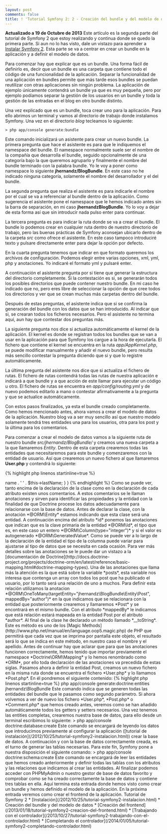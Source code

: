 ```yaml
---
layout: post
comments: false
title: ! 'Tutorial Symfony 2: 2 - Creación del bundle y del modelo de datos'
---
```


**Actualizado a 19 de Octubre de 2013**
Este artículo es la segunda parte del tutorial de Symfony 2 que estoy realizando y continua donde se quedo la primera parte. Si aun no lo has visto, dale un vistazo para aprender a [Instalar Symfony 2](/2012/10/25/tutorial-symfony2-instalacion.html). Esta parte se va a centrar en crear un bundle en la aplicación y a definir el modelo de datos.

Para comenzar hay que explicar que es un bundle. Una forma fácil de definirlo es, decir que un bundle es una carpeta que contiene todo el código de una funcionalidad de la aplicación. Separar la funcionalidad de una aplicación en bundles permite que más tarde esos bundles se puedan reutilizar con otras aplicaciones sin ningún problema. La aplicación de ejemplo únicamente contendrá un bundle ya que es muy pequeña, pero por ejemplo podíamos separar la gestión de los usuarios en un bundle y toda la gestión de las entradas en el blog en otro bundle distinto.

Una vez explicado que es un bundle, toca crear uno para la aplicación. Para ello abrimos un terminal y vamos al directorio de trabajo donde instalamos Symfony. Una vez en el directorio *blog* tecleamos lo siguiente:

    > php app/console generate:bundle

Este comando inicializará un asistente para crear un nuevo bundle. La primera pregunta que hace el asistente es para que le indiquemos el namespace del bundle. El namespace normalmente suele ser el nombre de la compañía que desarrolla el bundle, seguido opcionalmente de una categoría bajo la que queremos agruparlo y finalmente el nombre del bundle terminado con la palabra bundle. Yo le voy a poner como namespace lo siguiente **jhernandz/BlogBundle**. En este caso no he indicado ninguna categoría, solamente el nombre del desarrollador y el del bundle.

<!--more-->

La segunda pregunta que realiza el asistente es para indicarle el nombre por el cual se va a referenciar al bundle dentro de la aplicación. Como sugerencia el asistente pone el namespace que le hemos indicado antes sin la barra de separación, en mi caso **jhernandzBlogBundle**. Yo lo voy a dejar de esta forma así que sin introducir nada pulso enter para continuar.

La  tercera pregunta es para indicar la ruta donde se va a crear el bundle. El bundle lo podemos crear en cualquier ruta dentro de nuestro directorio de trabajo, pero las buenas prácticas de Symfony aconsejan ubicarlo dentro de la carpeta *src* como ofrece el asistente. En este caso tampoco introduciré texto y pulsare directamente enter para dejar la opción por defecto.

En la cuarta pregunta tenemos que indicar en que formato queremos los archivos de configuración. Podemos elegir entre varias opciones, xml, yml, php y anotaciones. Yo indicaré el formato yml y pulsaré enter.

A continuación el asistente pregunta por si tiene que generar la estructura del directorio completamente. Si la contestación es si, se generarán todos los posibles directorios que puede contener nuestro bundle. En mi caso he indicado que no, pero eres libre de seleccionar la opción de que cree todos los directorios y ver que se crean muchas más carpetas dentro del bundle.

Después de estas preguntas, el asistente indica que si se confirma la generación del bundle con los datos que se han introducido. Al indicar que si, se crearan todos los ficheros necesarios. Pero el asistente no termina aquí, aun hay que contestar dos preguntas más.

La siguiente pregunta nos dice si actualiza automáticamente el kernel de la aplicación. El kernel es donde se registran todos los bundles que se van a usar en la aplicación para que Symfony los cargue a la hora de ejecutarla. El fichero que contiene el kernel se encuentra en la ruta *app/AppKernel.php*, se puede modificar manualmente y añadir el nuevo bundle, pero resulta más sencillo contestar la pregunta diciendo que si y que lo registre automáticamente.

La última pregunta del asistente nos dice que si actualiza el fichero de rutas. El fichero de rutas contendrá todas las rutas de nuestra aplicación e indicará a que bundle y a que acción de este llamar para ejecutar un código u otro. El fichero de rutas se encuentra en *app/config/routing.yml* y de nuevo podemos editarlo a mano o contestar afirmativamente a la pregunta y que se actualice automáticamente.

Con estos pasos finalizados, ya esta el bundle creado completamente. Como hemos mencionado antes, ahora vamos a crear el modelo de datos de la aplicación. Nuestro blog va a ser muy sencillo así que nuestro modelo solamente tendrá tres entidades una para los usuarios, otra para los post y la última para los comentarios.

Para comenzar a crear el modelo de datos vamos a la siguiente ruta de nuestro bundle *src/jhernandz/BlogBundle/* y creamos una nueva carpeta a la que llamaremos *Entity*. Dentro de esta carpeta crearemos todas las entidades que necesitaremos para este bundle y comenzaremos con la entidad de usuario. Así que crearemos un nuevo fichero al que llamaremos **User.php** y contendrá lo siguiente:

{% highlight php linenos startinline=true %}
<?php

namespace jhernandz\BlogBundle\Entity;

use Doctrine\ORM\Mapping as ORM;

/**
 * @ORM\Entity
 */
class User
{
    /**
    * @ORM\Id
    * @ORM\Column(type="integer")
    * @ORM\GeneratedValue
    */
    protected $id;

    /**
    * @ORM\Column(type="string", length=255)
    */
    protected $name;
    
    /**
    * @ORM\Column(type="string", length=255)
    */
    protected $lastName;
    
    /**
    * @ORM\Column(type="string", length=255)
    */
    protected $email;
    
    /**
    * @ORM\Column(type="string", length=255)
    */
    protected $password;
    
    /**
    * @ORM\OneToMany(targetEntity="jhernandz\BlogBundle\Entity\Post",
    *    mappedBy="author")
    */
    protected $posts;
    
    
    public function __toString() 
    { 
        return $this->name . ' ' . $this->lastName; 
    }
}
{% endhighlight %}

Como se puede ver, tanto encima de la declaración de la clase como en la declaración de cada atributo existen unos comentarios. A estos comentarios se le llaman anotaciones y sirven para identificar las propiedades y la entidad con la finalidad de que Doctrine procese los datos adecuadamente para relacionarse con la base de datos.

Antes de declarar la clase, con la anotación *@ORM\Entity* estamos indicando que esta clase será una entidad. A continuación encima del atributo *id* ponemos las anotaciones que indican que es la clave primaria de la entidad *@ORM\Id*, el tipo que es, en este caso un entero *@ORM\Column(type="integer")* y si el valor es autogenerado *@ORM\GeneratedValue*. Como se puede ver a lo largo de la declaración de la entidad el tipo de la columna puede variar para ajustarse al tipo de datos que se necesita en cada ocasión. Para ver más detalles sobre las anotaciones se le puede dar un vistazo a la [documentación de Doctrine](http://docs.doctrine-project.org/projects/doctrine-orm/en/latest/reference/basic-mapping.html#doctrine-mapping-types).

Una de las anotaciones que llama más la atención es la que está sobre la variable *posts*, esta variable nos interesa que contenga un array con todos los post que ha publicado el usuario, por lo tanto será una relación de uno a muchos. Para definir esta relación utilizamos la anotacion *@ORM\OneToMany(targetEntity="jhernandz\BlogBundle\Entity\Post", mappedBy="author")* en la que indicamos que se relacionara con la entidad que posteriormente crearemos y llamaremos *Post* y se encontrará en el mismo bundle. Con el atributo *mappedBy* le indicamos que está relación estará mapeada en la entidad Post por el atributo *author*.

Al final de la clase he declarado un método llamado *__toString*. Este es método es uno de los [Magic Methods](http://www.php.net/manual/en/language.oop5.magic.php) de PHP que permitirá que cada vez que se imprima por pantalla este objeto, el resultado será lo que se indica en este método, en nuestro caso el nombre y el apellido.

Antes de continuar hay que aclarar que para que las anotaciones funcionen correctamente, hemos tenido que importar previamente el namespace *Doctrine\ORM\Mapping* y lo hemos renombrado como *ORM*, por ello toda declaración de las anotaciones va precedida de estas siglas.

Pasamos ahora a definir la entidad Post, creamos un nuevo fichero en la misma ruta donde se encuentra el fichero *User.php* y lo llamamos *Post.php*. En él pondremos el siguiente contenido:

{% highlight php linenos startinline=true %}
<?php

namespace jhernandz\BlogBundle\Entity;

use Doctrine\ORM\Mapping as ORM;

/**
 * @ORM\Entity
 */
class Post
{
    /**
    * @ORM\Id
    * @ORM\Column(type="integer")
    * @ORM\GeneratedValue
    */
    protected $id;
    
    /**
    * @ORM\Column(type="string", length=255)
    */
    protected $title;
    
    /**
    * @ORM\Column(type="string", length=255)
    */
    protected $slug;
    
    /**
    * @ORM\Column(type="datetime", nullable=true)
    */
    protected $publishDate;
    
    /**
    * @ORM\ManyToOne(targetEntity="jhernandz\BlogBundle\Entity\User",
    *   inversedBy="posts")
    */
    protected $author;
    
    /**
    * @ORM\Column(type="text")
    */
    protected $content;
    
    /**
    * @ORM\OneToMany(targetEntity="jhernandz\BlogBundle\Entity\Comment",
    *   mappedBy="post")
    */
    protected $comments;

}
{% endhighlight %}

En este caso podemos ver como hemos añadido algunos atributos nuevos en las anotaciones como el *nullable* del campo publishDate para indicar que es un campo que puede ser nulo. Como hemos dicho antes en esta entidad vamos a mapear la relación entre usuario y post. La forma de definir este mapeado la vemos con la anotación *@ORM\ManyToOne(targetEntity="jhernandz\BlogBundle\Entity\User")* que vemos encima del atributo *author* en la que indicamos que este atributo se tiene que relacionar con la entidad usuario. Además esta entidad también define una relación de uno a muchos con la entidad *Comment* que crearemos a continuación al igual que hicimos con la entidad *User* y *Post*

La última entidad que vamos a crear como he mencionado antes, se llamará *Comment*, así que crearemos de nuevo en el mismo directorio un fichero llamado *Coment.php* y su contenido será este:

{% highlight php linenos startinline=true %}
<?php

namespace jhernandz\BlogBundle\Entity;

use Doctrine\ORM\Mapping as ORM;

/**
 * @ORM\Entity
 */
class Comment
{
    /**
    * @ORM\Id
    * @ORM\Column(type="integer")
    * @ORM\GeneratedValue
    */
    protected $id;
    
    /**
    * @ORM\Column(type="string", length=255)
    */
    protected $name;
    
    /**
    * @ORM\Column(type="datetime", nullable=true)
    */
    protected $date;
    
    /**
    * @ORM\Column(type="text")
    */
    protected $content;
    
    /**
    * @ORM\ManyToOne(targetEntity="jhernandz\BlogBundle\Entity\Post", 
    *   inversedBy="comments")
    */
    protected $post;
}
{% endhighlight %}

Con las anotaciones claras y las entidades definidas, nos damos cuenta que todos los atributos los hemos declarado como *protected* por lo tanto no son accesibles. Por ello necesitamos crear los métodos *getters* y *setters* para poder acceder a ellos. En vez de tener que crearlos manualmente, Symfony nos proporciona un comando que nos ayuda a crearlos automaticamente, para ello vamos a un terminal y tecleamos lo siguiente:

    > php app/console generate:doctrine:entities jhernandz\BlogBundle

Este comando indica que se generen todas las entidades del bundle que le pasamos como segundo parámetro. Si ahora volvemos a ver de nuevo los fichero *User.php*, *Post.php* o *Comment.php* que hemos creado antes, veremos como se han añadido automáticamente todos los getters y setters necesarios.

Una vez tenemos las entities completas, crearemos nuestra base de datos, para ello desde un terminal escribimos lo siguiente:

    > php app/console doctrine:database:create

Este comando se encargará de leyendo los datos que introducimos previamente al configurar la aplicación ([tutorial de instalación](/2012/10/25/tutorial-symfony2-instalacion.html)) crear la base de datos.

A continuación y con la base de datos correctamente creada, es el turno de generar las tablas necesarias. Para este fín, Symfony pone a nuestra disposición el siguiente comando:

    > php app/console doctrine:schema:create

Este comando se encargará de leer las entidades que hemos creado anteriormente y definir todas las tablas con los atributos y las relaciones que indicamos al crear las entidades.

Al finalizar podemos acceder con PHPMyAdmin o nuestro gestor de base de datos favorito y comprobar como se ha creado correctamente la base de datos y contiene tres tablas en ella.

Aquí termina esta entrada donde hemos visto como crear un bundle y hemos definido el modelo de la aplicación. En la próxima entrada veremos como crear el frontend de la aplicación.

Tutorial de Symfony 2

* [Instalación](/2012/10/25/tutorial-symfony2-instalacion.html)
* Creación del bundle y del modelo de datos
* [Creación del frontend](/2013/01/18/tutorial-symfony2-creacion-del-frontend.html)
* [Trabajando con el controlador](/2013/10/27/tutorial-symfony2-trabajando-con-el-controlador.html)
* [Completando el controlador](/2014/01/05/tutorial-symfony2-completando-controlador.html)